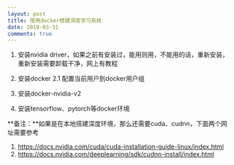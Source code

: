 ```yaml
---
layout: post
title: 使用docker搭建深度学习系统
date: 2019-03-31
comments: true
---
```


1. 安装nvidia driver，如果之前有安装过，能用则用，不能用的话，重新安装，重新安装需要卸载干净，网上有教程

2. 安装docker
2.1 配置当前用户到docker用户组

3. 安装docker-nvidia-v2

4. 安装tensorflow、pytorch等docker环境

**备注：**如果是在本地搭建深度环境，那么还需要cuda、cudnn，下面两个网址需要参考

1. https://docs.nvidia.com/cuda/cuda-installation-guide-linux/index.html
2. https://docs.nvidia.com/deeplearning/sdk/cudnn-install/index.html